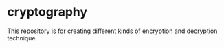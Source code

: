 # cryptography
This repository is for creating different kinds of encryption and decryption technique.
